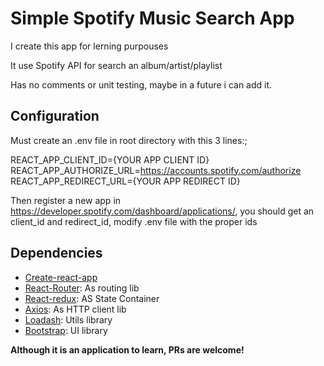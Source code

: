 # Simple Spotify Music Search App

I create this app for lerning purpouses

It use Spotify API for search an album/artist/playlist

Has no comments or unit testing, maybe in a future i can add it.

## Configuration

Must create an .env file in root directory with this 3 lines:;

REACT_APP_CLIENT_ID={YOUR APP CLIENT ID}
REACT_APP_AUTHORIZE_URL=https://accounts.spotify.com/authorize
REACT_APP_REDIRECT_URL={YOUR APP REDIRECT ID}

Then register a new app in https://developer.spotify.com/dashboard/applications/, you should get an client_id and redirect_id, modify .env file with the proper ids

## Dependencies

- [Create-react-app](https://github.com/facebook/create-react-app)
- [React-Router](https://reactrouter.com/): As routing lib
- [React-redux](https://github.com/reduxjs/react-redux): AS State Container
- [Axios](https://github.com/axios/axios): As HTTP client lib
- [Loadash](https://github.com/lodash/lodash): Utils library
- [Bootstrap](https://github.com/react-bootstrap/react-bootstrap): UI library

**Although it is an application to learn, PRs are welcome!**
